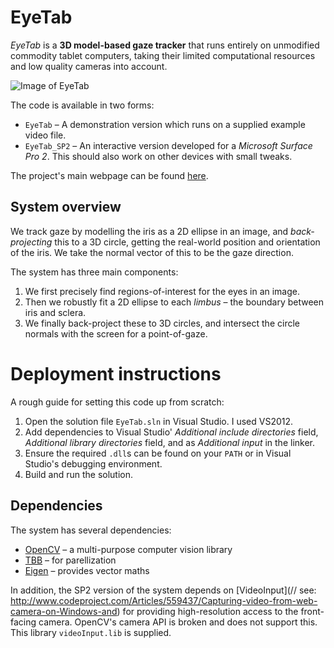 # EyeTab

_EyeTab_ is a __3D model-based gaze tracker__ that runs entirely on unmodified commodity tablet computers, taking their limited computational resources and low quality cameras into account.

![Image of EyeTab](https://raw.githubusercontent.com/errollw/EyeTab/master/EyeTab.jpg "Image of EyeTab")

The code is available in two forms:

* `EyeTab` &ndash; A demonstration version which runs on a supplied example video file.
* `EyeTab_SP2` &ndash; An interactive version developed for a _Microsoft Surface Pro 2_. This should also work on other devices with small tweaks.

The project's main webpage can be found [here](http://www.cl.cam.ac.uk/research/rainbow/projects/eyetab/).

## System overview

We track gaze by modelling the iris as a 2D ellipse in an image, and _back-projecting_ this to a 3D circle, getting the real-world position and orientation of the iris. We take the normal vector of this to be the gaze direction.

The system has three main components:

1. We first precisely find regions-of-interest for the eyes in an image.
2. Then we robustly fit a 2D ellipse to each _limbus_ &ndash; the boundary between iris and sclera.
3. We finally back-project these to 3D circles, and intersect the circle normals with the screen for a point-of-gaze.

# Deployment instructions

A rough guide for setting this code up from scratch:

1. Open the solution file `EyeTab.sln` in Visual Studio. I used VS2012.
2. Add dependencies to Visual Studio' _Additional include directories_ field, _Additional library directories_ field, and as _Additional input_ in the linker.
3. Ensure the required `.dll`s can be found on your `PATH` or in Visual Studio's debugging environment.
4. Build and run the solution.

## Dependencies

The system has several dependencies:

* [OpenCV](http://opencv.org/) &ndash; a multi-purpose computer vision library
* [TBB](https://www.threadingbuildingblocks.org/) &ndash; for parellization
* [Eigen](http://eigen.tuxfamily.org/index.php?title=Main_Page) &ndash; provides vector maths

In addition, the SP2 version of the system depends on [VideoInput](// see: http://www.codeproject.com/Articles/559437/Capturing-video-from-web-camera-on-Windows-and) for providing high-resolution access to the front-facing camera. OpenCV's camera API is broken and does not support this. This library `videoInput.lib` is supplied.
